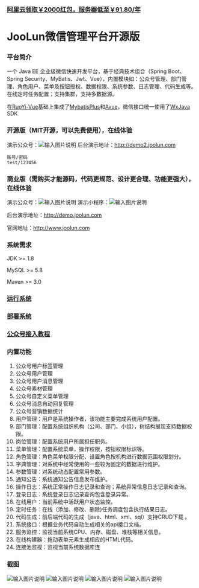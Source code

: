 ### [阿里云领取￥2000红包，服务器低至￥91.80/年](https://promotion.aliyun.com/ntms/yunparter/invite.html?userCode=ktp7i3ac)
# JooLun微信管理平台开源版

### 平台简介
一个 Java EE 企业级微信快速开发平台，基于经典技术组合（Spring Boot、Spring Security、MyBatis、Jwt、Vue），内置模块如：公众号管理、部门管理、角色用户、菜单及按钮授权、数据权限、系统参数、日志管理、代码生成等。在线定时任务配置；支持集群，支持多数据源。

在[RuoYi-Vue](https://gitee.com/y_project/RuoYi-Vue)基础上集成了[MybatisPlus](https://github.com/baomidou/mybatis-plus)和[Avue](https://gitee.com/smallweigit/avue)，微信接口统一使用了[WxJava](https://gitee.com/binary/weixin-java-tools) SDK


### 开源版（MIT开源，可以免费使用），在线体验

演示公众号：![输入图片说明](https://images.gitee.com/uploads/images/2020/0305/171054_0a84eb49_5079715.jpeg "qrcode_for_gh_e18eb0ef9a2d_258.jpg")
后台演示地址：http://demo2.joolun.com
```
账号/密码
test/123456
```
### 商业版（需购买才能源码，代码更规范、设计更合理、功能更强大），在线体验

演示公众号：![输入图片说明](https://images.gitee.com/uploads/images/2020/0618/152053_f75a737c_5079715.jpeg "在这里输入图片标题")
演示小程序：![输入图片说明](https://images.gitee.com/uploads/images/2020/0618/151046_ed7652af_5079715.jpeg "在这里输入图片标题")

后台演示地址：http://demo.joolun.com

官网地址：http://www.joolun.com
### 系统需求

JDK >= 1.8

MySQL >= 5.8

Maven >= 3.0

### [运行系统](https://gitee.com/joolun/JooLun-wx/wikis/A%20%E6%9C%AC%E5%9C%B0%E8%BF%90%E8%A1%8C?sort_id=2235756)

### [部署系统](https://gitee.com/joolun/JooLun-wx/wikis/B%20%E6%9C%8D%E5%8A%A1%E5%99%A8%E9%83%A8%E7%BD%B2%E7%B3%BB%E7%BB%9F?sort_id=2236020)

### [公众号接入教程](https://gitee.com/joolun/JooLun-wx/wikis/C%20%E5%85%AC%E4%BC%97%E5%8F%B7%E6%8E%A5%E5%85%A5%E6%95%99%E7%A8%8B?sort_id=2236061)

### 内置功能

1. 公众号用户标签管理
1. 公众号用户管理
1. 公众号用户消息管理
1. 公众号素材管理
1. 公众号自定义菜单管理
1. 公众号消息自动回复管理
1. 公众号营销数据统计
1. 用户管理：用户是系统操作者，该功能主要完成系统用户配置。
1. 部门管理：配置系统组织机构（公司、部门、小组），树结构展现支持数据权限。
1. 岗位管理：配置系统用户所属担任职务。
1. 菜单管理：配置系统菜单，操作权限，按钮权限标识等。
1. 角色管理：角色菜单权限分配、设置角色按机构进行数据范围权限划分。
1. 字典管理：对系统中经常使用的一些较为固定的数据进行维护。
1. 参数管理：对系统动态配置常用参数。
1. 通知公告：系统通知公告信息发布维护。
1. 操作日志：系统正常操作日志记录和查询；系统异常信息日志记录和查询。
1. 登录日志：系统登录日志记录查询包含登录异常。
1. 在线用户：当前系统中活跃用户状态监控。
1. 定时任务：在线（添加、修改、删除)任务调度包含执行结果日志。
1. 代码生成：前后端代码的生成（java、html、xml、sql）支持CRUD下载 。
1. 系统接口：根据业务代码自动生成相关的api接口文档。
1. 服务监控：监视当前系统CPU、内存、磁盘、堆栈等相关信息。
1. 在线构建器：拖动表单元素生成相应的HTML代码。
1. 连接池监视：监视当前系统数据库连

### 截图
![输入图片说明](https://images.gitee.com/uploads/images/2020/0305/161111_71e7f26a_5079715.png "QQ截图20200305161005.png")
![输入图片说明](https://images.gitee.com/uploads/images/2020/0305/161314_7f067064_5079715.png "QQ截图20200305160938.png")
![输入图片说明](https://images.gitee.com/uploads/images/2020/0305/161331_bae82a4f_5079715.png "QQ截图20200305160904.png")
![输入图片说明](https://images.gitee.com/uploads/images/2020/0305/161342_d8e42604_5079715.png "QQ截图20200305160731.png")